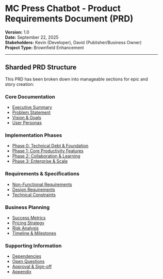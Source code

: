 # MC Press Chatbot - Product Requirements Document (PRD)

**Version:** 1.0  
**Date:** September 22, 2025  
**Stakeholders:** Kevin (Developer), David (Publisher/Business Owner)  
**Project Type:** Brownfield Enhancement

---

## Sharded PRD Structure

This PRD has been broken down into manageable sections for epic and story creation:

### Core Documentation
- [Executive Summary](./executive-summary.md)
- [Problem Statement](./problem-statement.md)
- [Vision & Goals](./vision-goals.md)
- [User Personas](./user-personas.md)

### Implementation Phases
- [Phase 0: Technical Debt & Foundation](./phase-0-technical-debt.md)
- [Phase 1: Core Productivity Features](./phase-1-core-productivity.md)
- [Phase 2: Collaboration & Learning](./phase-2-collaboration-learning.md)
- [Phase 3: Enterprise & Scale](./phase-3-enterprise-scale.md)

### Requirements & Specifications
- [Non-Functional Requirements](./non-functional-requirements.md)
- [Design Requirements](./design-requirements.md)
- [Technical Constraints](./technical-constraints.md)

### Business Planning
- [Success Metrics](./success-metrics.md)
- [Pricing Strategy](./pricing-strategy.md)
- [Risk Analysis](./risk-analysis.md)
- [Timeline & Milestones](./timeline-milestones.md)

### Supporting Information
- [Dependencies](./dependencies.md)
- [Open Questions](./open-questions.md)
- [Approval & Sign-off](./approval-signoff.md)
- [Appendix](./appendix.md)